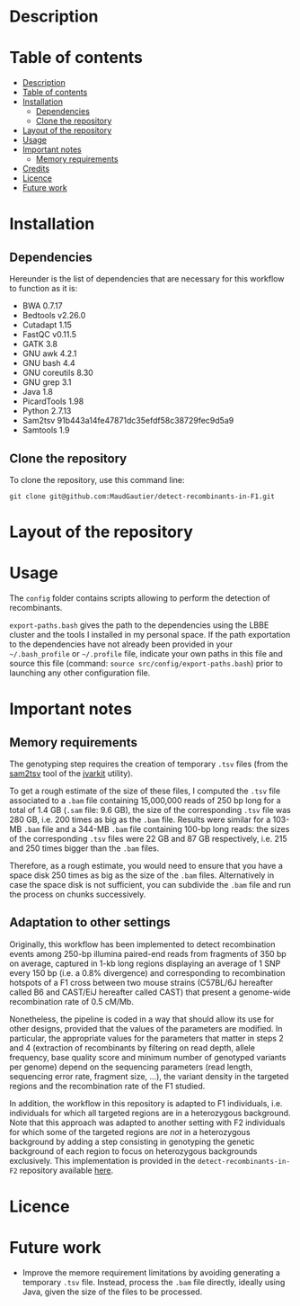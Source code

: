 
Description
===========

Table of contents
=================

* [Description](#description)
* [Table of contents](#table-of-contents)
* [Installation](#installation)
	* [Dependencies](#dependencies)
	* [Clone the repository](#clone-the-repository)
* [Layout of the repository](#layout-of-the-repository)
* [Usage](#usage)
* [Important notes](#important-notes)
	* [Memory requirements](#memory-requirements)
* [Credits](#credits)
* [Licence](#licence)
* [Future work](#future-work)


Installation
============

Dependencies
------------

Hereunder is the list of dependencies that are necessary for this workflow to function as it is:

* BWA 0.7.17
* Bedtools v2.26.0
* Cutadapt 1.15
* FastQC v0.11.5
* GATK 3.8
* GNU awk 4.2.1
* GNU bash 4.4
* GNU coreutils 8.30
* GNU grep 3.1
* Java 1.8
* PicardTools 1.98
* Python 2.7.13
* Sam2tsv 91b443a14fe47871dc35efdf58c38729fec9d5a9
* Samtools 1.9


Clone the repository
--------------------

To clone the repository, use this command line:

```
git clone git@github.com:MaudGautier/detect-recombinants-in-F1.git
```



Layout of the repository
========================



Usage
=====

The ``config`` folder contains scripts allowing to perform the detection of recombinants.

``export-paths.bash`` gives the path to the dependencies using the LBBE cluster and the tools I installed in my personal space. 
If the path exportation to the dependencies have not already been provided in your ``~/.bash_profile`` or ``~/.profile`` file, indicate your own paths in this file and source this file (command: ```source src/config/export-paths.bash```) prior to launching any other configuration file.



Important notes
===============

Memory requirements
-------------------

The genotyping step requires the creation of temporary ``.tsv`` files (from the [sam2tsv](http://lindenb.github.io/jvarkit/Sam2Tsv.html) tool of the [jvarkit](http://lindenb.github.io/jvarkit/) utility). 

To get a rough estimate of the size of these files, I computed the ``.tsv`` file associated to a ``.bam`` file containing 15,000,000 reads of 250 bp long for a total of 1.4 GB (``.sam`` file: 9.6 GB), the size of the corresponding ``.tsv`` file was 280 GB, i.e. 200 times as big as the ``.bam`` file. 
Results were similar for a 103-MB ``.bam`` file and a 344-MB ``.bam`` file containing 100-bp long reads: the sizes of the corresponding ``.tsv`` files were 22 GB and 87 GB respectively, i.e. 215 and 250 times bigger than the ``.bam`` files.
 
Therefore, as a rough estimate, you would need to ensure that you have a space disk 250 times as big as the size of the ``.bam`` files.
Alternatively in case the space disk is not sufficient, you can subdivide the ``.bam`` file and run the process on chunks successively.


Adaptation to other settings
----------------------------

Originally, this workflow has been implemented to detect recombination events among 250-bp illumina paired-end reads from fragments of 350 bp on average, captured in 1-kb long regions displaying an average of 1 SNP every 150 bp (i.e. a 0.8% divergence) and corresponding to recombination hotspots of a F1 cross between two mouse strains (C57BL/6J hereafter called B6 and CAST/EiJ hereafter called CAST) that present a genome-wide recombination rate of 0.5 cM/Mb. 

Nonetheless, the pipeline is coded in a way that should allow its use for other designs, provided that the values of the parameters are modified. 
In particular, the appropriate values for the parameters that matter in steps 2 and 4 (extraction of recombinants by filtering on read depth, allele frequency, base quality score and minimum number of genotyped variants per genome) depend on the sequencing parameters (read length, sequencing error rate, fragment size, …), the variant density in the targeted regions	and the recombination rate of the F1 studied.

In addition, the workflow in this repository is adapted to F1 individuals, i.e. individuals for which all targeted regions are in a heterozygous background.
Note that this approach was adapted to another setting with F2 individuals for which some of the targeted regions are *not* in a heterozygous background by adding a step consisting in genotyping the genetic background of each region to focus on heterozygous backgrounds exclusively. This implementation is provided in the ``detect-recombinants-in-F2`` repository available [here](https://github.com/MaudGautier/detect-recombinants-in-F2).


Licence
=======


Future work
===========

* Improve the memore requirement limitations by avoiding generating a temporary ``.tsv`` file. Instead, process the ``.bam`` file directly, ideally using Java, given the size of the files to be processed.






